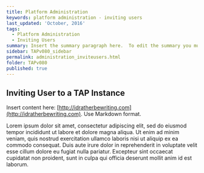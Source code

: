 ```yaml
---
title: Platform Administration
keywords: platform administration - inviting users
last_updated: 'October, 2016'
tags:
  - Platform Administration
  - Inviting Users
summary: Insert the summary paragraph here.  To edit the summary you must edit the meta data for this post. 
sidebar: TAPv080_sidebar
permalink: administration_inviteusers.html
folder: TAPv080
published: true
---
```


## Inviting User to a TAP Instance

Insert content here: [http://idratherbewriting.com](http://idratherbewriting.com). Use Markdown format.

Lorem ipsum dolor sit amet, consectetur adipiscing elit, sed do eiusmod tempor incididunt ut labore et dolore magna aliqua. Ut enim ad minim veniam, quis nostrud exercitation ullamco laboris nisi ut aliquip ex ea commodo consequat. Duis aute irure dolor in reprehenderit in voluptate velit esse cillum dolore eu fugiat nulla pariatur. Excepteur sint occaecat cupidatat non proident, sunt in culpa qui officia deserunt mollit anim id est laborum.

